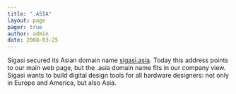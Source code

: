 ```yaml
---
title: ".ASIA"
layout: page 
pager: true
author: admin
date: 2008-03-25
---
```

<div class="content">
Sigasi secured its Asian domain name <a href="http://www.sigasi.asia">sigasi.asia</a>. Today this address points to our main web page, but the .asia domain name fits in our company view. Sigasi wants to build digital design tools for all hardware designers: not only in Europe and America, but also Asia.   </div>



